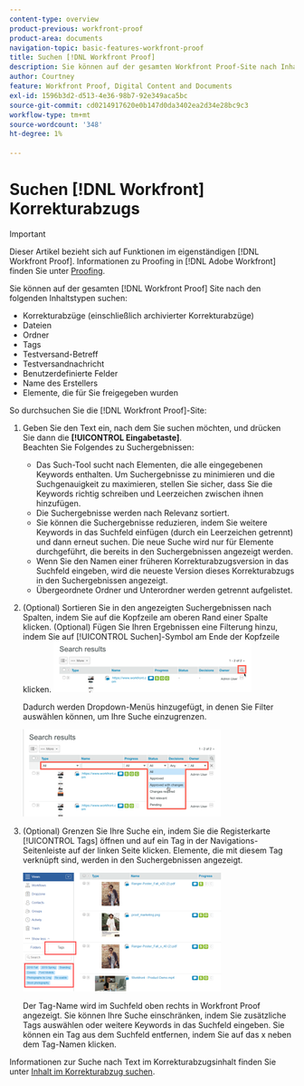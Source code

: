 ```yaml
---
content-type: overview
product-previous: workfront-proof
product-area: documents
navigation-topic: basic-features-workfront-proof
title: Suchen [!DNL Workfront Proof]
description: Sie können auf der gesamten Workfront Proof-Site nach Inhalten suchen.
author: Courtney
feature: Workfront Proof, Digital Content and Documents
exl-id: 1596b3d2-d513-4e36-98b7-92e349aca5bc
source-git-commit: cd0214917620e0b147d0da3402ea2d34e28bc9c3
workflow-type: tm+mt
source-wordcount: '348'
ht-degree: 1%

---
```


# Suchen [!DNL Workfront] Korrekturabzugs

>[!IMPORTANT]
>
>Dieser Artikel bezieht sich auf Funktionen im eigenständigen [!DNL Workfront Proof]. Informationen zu Proofing in [!DNL Adobe Workfront] finden Sie unter [Proofing](../../../review-and-approve-work/proofing/proofing.md).

Sie können auf der gesamten [!DNL Workfront Proof] Site nach den folgenden Inhaltstypen suchen:

* Korrekturabzüge (einschließlich archivierter Korrekturabzüge)
* Dateien
* Ordner
* Tags
* Testversand-Betreff
* Testversandnachricht
* Benutzerdefinierte Felder
* Name des Erstellers
* Elemente, die für Sie freigegeben wurden

So durchsuchen Sie die [!DNL Workfront Proof]-Site:

1. Geben Sie den Text ein, nach dem Sie suchen möchten, und drücken Sie dann die **[!UICONTROL Eingabetaste]**.\
   Beachten Sie Folgendes zu Suchergebnissen:

   * Das Such-Tool sucht nach Elementen, die alle eingegebenen Keywords enthalten. Um Suchergebnisse zu minimieren und die Suchgenauigkeit zu maximieren, stellen Sie sicher, dass Sie die Keywords richtig schreiben und Leerzeichen zwischen ihnen hinzufügen.
   * Die Suchergebnisse werden nach Relevanz sortiert.
   * Sie können die Suchergebnisse reduzieren, indem Sie weitere Keywords in das Suchfeld einfügen (durch ein Leerzeichen getrennt) und dann erneut suchen. Die neue Suche wird nur für Elemente durchgeführt, die bereits in den Suchergebnissen angezeigt werden.
   * Wenn Sie den Namen einer früheren Korrekturabzugsversion in das Suchfeld eingeben, wird die neueste Version dieses Korrekturabzugs in den Suchergebnissen angezeigt.
   * Übergeordnete Ordner und Unterordner werden getrennt aufgelistet.

1. (Optional) Sortieren Sie in den angezeigten Suchergebnissen nach Spalten, indem Sie auf die Kopfzeile am oberen Rand einer Spalte klicken. (Optional) Fügen Sie Ihren Ergebnissen eine Filterung hinzu, indem Sie auf [!UICONTROL Suchen]-Symbol am Ende der Kopfzeile klicken. ![Search_filter_in_Search_results.png](assets/search-filter-in-search-results-350x90.png)

   Dadurch werden Dropdown-Menüs hinzugefügt, in denen Sie Filter auswählen können, um Ihre Suche einzugrenzen.

   ![Search_filter_boxes_appear_in_Search_results.png](assets/search-filter-boxes-appear-in-search-results-350x154.png)

1. (Optional) Grenzen Sie Ihre Suche ein, indem Sie die Registerkarte [!UICONTROL Tags] öffnen und auf ein Tag in der Navigations-Seitenleiste auf der linken Seite klicken. Elemente, die mit diesem Tag verknüpft sind, werden in den Suchergebnissen angezeigt.

   ![Searching_by_tag.png](assets/searching-by-tag-350x209.png)

   Der Tag-Name wird im Suchfeld oben rechts in Workfront Proof angezeigt. Sie können Ihre Suche einschränken, indem Sie zusätzliche Tags auswählen oder weitere Keywords in das Suchfeld eingeben. Sie können ein Tag aus dem Suchfeld entfernen, indem Sie auf das x neben dem Tag-Namen klicken.

Informationen zur Suche nach Text im Korrekturabzugsinhalt finden Sie unter [Inhalt im Korrekturabzug suchen](../../../review-and-approve-work/proofing/reviewing-proofs-within-workfront/review-a-proof/search-in-a-proof.md).
